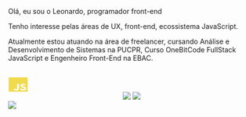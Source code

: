 Olá, eu sou o Leonardo, programador front-end

Tenho interesse pelas áreas de UX, front-end, ecossistema JavaScript.

Atualmente estou atuando na área de freelancer, cursando Análise e Desenvolvimento de Sistemas na PUCPR, Curso OneBitCode FullStack JavaScript e Engenheiro Front-End na EBAC.

<div style="display: inline_block"><br>
  <img align="center" alt="Rafa-Js" height="30" width="40" src="https://raw.githubusercontent.com/devicons/devicon/master/icons/javascript/javascript-plain.svg">
  <div align="center">
    <img height="180em" src="https://github-readme-stats.vercel.app/api?username=MorettiLeonardo&show_icons=true&theme=dracula&include_all_commits=true&count_private=true"/>
    <img height="180em" src="https://github-readme-stats.vercel.app/api/top-langs/?username=morettileonardo&layout=compact&langs_count=7&theme=dracula"/>
  </div>
</div>
<div>
    <a href="https://www.linkedin.com/in/leonardo-moretti-1280381b9/" target="blank"><img src="https://img.shields.io/badge/-LinkedIn-%230077B5?style=for-the-badge&logo=linkedin&logoColor=white"></a>
</div>
